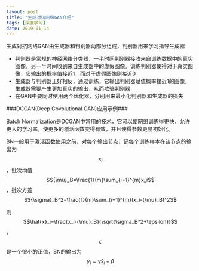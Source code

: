 ```yaml
---
layout: post
title: "生成对抗网络GAN介绍"
tags: [深度学习]
date: 2019-01-14
---
```

生成对抗网络GAN由生成器和判别器两部分组成，判别器用来学习指导生成器
+ 判别器是常规的神经网络分类器，一半时间判别器接收来自训练数据中的真实图像，另一半时间收到来自生成器中的虚假图像。训练判别器使得对于真实图像，它输出的概率值接近1，而对于虚假图像则接近0
+ 生成器与判别器正好相反，通过训练，它输出判别器赋值概率接近1的图像。生成器需要产生更加真实的输出，从而欺骗判别器
+ 在GAN中要同时使用两个优化器，分别用来最小化判别器和生成器的损失

###DCGAN(Deep Covolutional GAN)应用示例###

Batch Normalization是DCGAN中常用的技术，它可以使网络训练得更快，允许更大的学习率，使更多的激活函数变得有效，并且使得参数更易初始化。

BN一般用于激活函数使用之前，对每个输出节点，记每个训练样本在该节点的输出为$$x_i$$，批次均值$${\mu}_B=\frac{1}{m}\sum_{i=1}^{m}x_i$$，批次方差$${\sigma}_B^2=\frac{1}{m}\sum_{i=1}^{m}(x_i-{\mu}_B)^2$$

则$$\hat{x}_i=\frac{x_i-{\mu}_B}{\sqrt{\sigma_B^2+\epsilon}}$$，$$\epsilon$$是一个很小的正值，BN的输出为$$y_i= \gamma\hat{x}_i+\beta$$

```python

```
